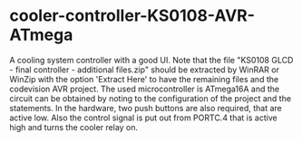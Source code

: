 # cooler-controller-KS0108-AVR-ATmega
A cooling system controller with a good UI. Note that the file "KS0108 GLCD - final controller - additional files.zip" should be extracted by WinRAR or WinZip with the option 'Extract Here' to have the remaining files and the codevision AVR project. The used microcontroller is ATmega16A and the circuit can be obtained by noting to the configuration of the project and the statements. In the hardware, two push buttons are also required, that are active low. Also the control signal is put out from PORTC.4 that is active high and turns the cooler relay on.





